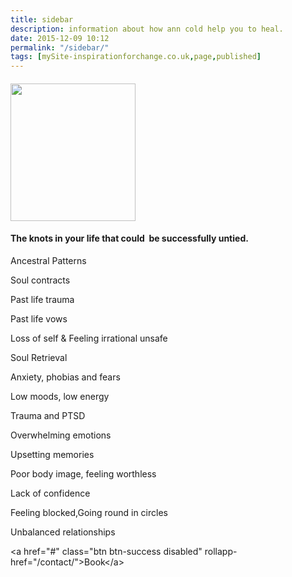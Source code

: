 ```yaml
---
title: sidebar
description: information about how ann cold help you to heal. 
date: 2015-12-09 10:12
permalink: "/sidebar/"
tags: [mySite-inspirationforchange.co.uk,page,published]
---
```

<div class="c8"><h4 class="c3"><a name="h.2nvg9ez6vj8d"></a><span style="overflow: hidden; display: inline-block; margin: 0.00px 0.00px; border: 0.00px solid #000000; transform: rotate(0.00rad) translateZ(0px); -webkit-transform: rotate(0.00rad) translateZ(0px); width: 200.00px; height: 220.00px;"><img alt="" src="https://lh4.googleusercontent.com/8f_MtkI5yZRIlSRwzk8YJuKr3SCgmGRUr6BVQaHkpeOchmFFVm3q_dfgDea-AoE92rPMic56b3kKkJsXUC7Hu0fJl1or2r5z8bcRxVt0dJ6JVYpjDY8oo7Y4MQwyeILt8k7EF9jH" style="width: 200.00px; height: 220.00px; margin-left: 0.00px; margin-top: 0.00px; transform: rotate(0.00rad) translateZ(0px); -webkit-transform: rotate(0.00rad) translateZ(0px);" title=""></span></h4><h4 class="c3"><a name="h.f9lp64fzxng7"></a><span class="c5">The knots in your life that could &nbsp;be successfully untied.</span></h4><p class="c2"><span class="c1">Ancestral Patterns</span></p><p class="c2"><span class="c1">Soul contracts</span></p><p class="c2"><span class="c1">Past life trauma</span></p><p class="c2"><span class="c1">Past life vows</span></p><p class="c2"><span class="c1">Loss of self &amp; Feeling irrational unsafe</span></p><p class="c2"><span class="c1">Soul Retrieval</span></p><p class="c2"><span class="c1">Anxiety, phobias and fears</span></p><p class="c2"><span class="c1">Low moods, low energy</span></p><p class="c2"><span class="c1">Trauma and PTSD</span></p><p class="c2"><span class="c1">Overwhelming emotions</span></p><p class="c2"><span class="c1">Upsetting memories</span></p><p class="c2"><span class="c1">Poor body image, feeling worthless</span></p><p class="c2"><span class="c1">Lack of confidence</span></p><p class="c2"><span class="c1">Feeling blocked,Going round in circles</span></p><p class="c2"><span class="c1">Unbalanced relationships</span></p><p class="c6 c7"><span class="c0">&lt;a href="#" class="btn btn-success disabled" rollapp-href="/contact/"&gt;Book&lt;/a&gt;<br></span></p><p class="c2 c4"><span class="c0"></span></p><p class="c2 c4"><span class="c1"></span></p><p class="c4 c6"><span></span></p></div>